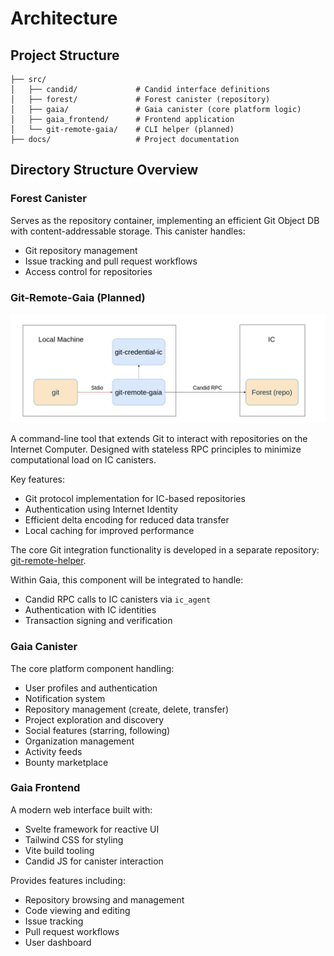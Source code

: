 # Architecture

## Project Structure
```
├── src/
│   ├── candid/             # Candid interface definitions
│   ├── forest/             # Forest canister (repository)
│   ├── gaia/               # Gaia canister (core platform logic)
│   ├── gaia_frontend/      # Frontend application
│   └── git-remote-gaia/    # CLI helper (planned)
├── docs/                   # Project documentation
```

## Directory Structure Overview

### Forest Canister
Serves as the repository container, implementing an efficient Git Object DB with content-addressable storage. This canister handles:
- Git repository management
- Issue tracking and pull request workflows
- Access control for repositories

### Git-Remote-Gaia (Planned)

![Git Remote Helper](images/git-remote-gaia.jpg)

A command-line tool that extends Git to interact with repositories on the Internet Computer. Designed with stateless RPC principles to minimize computational load on IC canisters.

Key features:
- Git protocol implementation for IC-based repositories
- Authentication using Internet Identity
- Efficient delta encoding for reduced data transfer
- Local caching for improved performance

The core Git integration functionality is developed in a separate repository: [git-remote-helper](https://github.com/ImitationGameLabs/git-remote-helper).

Within Gaia, this component will be integrated to handle:
- Candid RPC calls to IC canisters via `ic_agent`
- Authentication with IC identities
- Transaction signing and verification

### Gaia Canister
The core platform component handling:
- User profiles and authentication
- Notification system
- Repository management (create, delete, transfer)
- Project exploration and discovery
- Social features (starring, following)
- Organization management
- Activity feeds
- Bounty marketplace

### Gaia Frontend
A modern web interface built with:
- Svelte framework for reactive UI
- Tailwind CSS for styling
- Vite build tooling
- Candid JS for canister interaction

Provides features including:
- Repository browsing and management
- Code viewing and editing
- Issue tracking
- Pull request workflows
- User dashboard